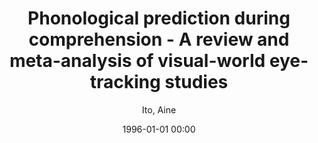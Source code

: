 ---
layout: post
title: Phonological prediction during comprehension - A review and meta-analysis of visual-world eye-tracking studies

date: 1996-01-01 00:00
author: Ito, Aine
journal: Journal of Memory and Language

year: 2024
---